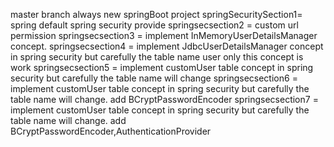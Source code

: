 master branch always new springBoot project 
springSecuritySection1= spring default spring security provide
springsecsection2 = custom url permission
springsecsection3 = implement InMemoryUserDetailsManager concept.
springsecsection4 = implement JdbcUserDetailsManager concept in spring security but carefully the table name user only this concept is work
springsecsection5 = implement customUser table concept in spring security but carefully the table name will change
springsecsection6 = implement customUser table concept in spring security but carefully the table name will change. add BCryptPasswordEncoder
springsecsection7 = implement customUser table concept in spring security but carefully the table name will change. add BCryptPasswordEncoder,AuthenticationProvider